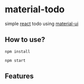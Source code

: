 # material-todo
simple [react](https://github.com/facebook/react) todo using [material-ui](https://github.com/callemall/material-ui)
## How to use?
```
npm install

npm start
```
## Features
